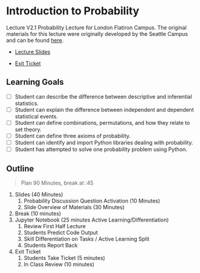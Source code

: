 # Introduction to Probability

Lecture V2.1 Probability Lecture for London Flatiron Campus.
The original materials for this lecture were originally developed by the Seattle Campus and can be found [here](https://github.com/learn-co-students/probability_seattle-ds).

* [Lecture Slides](https://docs.google.com/presentation/d/1-5nHB8cNhCnriDnxKmhQmBeNu6aRPICNyRjBbbicNz8/edit?usp=sharing)

* [Exit Ticket](https://forms.gle/EuiJE2iViWgZz85u6) 


## Learning Goals 

* [ ] Student can describe the difference between descriptive and inferential statistics.
* [ ] Student can explain the difference between independent and dependent statistical events.
* [ ] Student can define combinations, permutations, and how they relate to set theory.
* [ ] Student can define three axioms of probability.
* [ ] Student can identify and import Python libraries dealing with probability. 
* [ ] Student has attempted to solve one probability problem using Python.

## Outline

> Plan 90 Minutes, break at :45

1. Slides (40 Minutes) 
	1. Probability Discussion Question Activation (10 Minutes)
	2. Slide Overview of Materials (30 Minutes)
2. Break (10 minutes)
3. Jupyter Notebook (25 minutes Active Learning/Differentiation) 
	1. Review First Half Lecture
	2. Students Predict Code Output
	3. Skill Differentiation on Tasks / Active Learning Split
	4. Students Report Back 
4. Exit Ticket 
	1. Students Take Ticket (5 minutes) 
	2. In Class Review (10 minutes)

